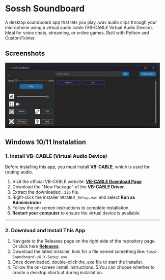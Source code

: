 # Sossh Soundboard
A desktop soundboard app that lets you play .wav audio clips through your microphone using a virtual audio cable (VB-CABLE Virtual Audio Device). Ideal for voice chats, streaming, or online games. Built with Python and CustomTkinter.

## Screenshots
![App Screenshot](https://github.com/sossh/Soundboard/blob/main/Screenshots/MainApp.png)

## Windows 10/11 Instalation
### 1. Install VB-CABLE (Virtual Audio Device)

Before installing this app, you must install **VB-CABLE**, which is used for routing audio.

1. Visit the official VB-CABLE website: [**VB-CABLE Download Page**](https://www.vb-audio.com/Cable/)
2. Download the "New Package" of the **VB-CABLE Driver**.
3. Extract the downloaded `.zip` file.
4. Right-click the installer `VBCABLE_Setup.exe` and select **Run as Administrator**.
5. Follow the on-screen instructions to complete installation.
6. **Restart your computer** to ensure the virtual device is available.

---

### 2. Download and Install This App

1. Navigate to the Releases page on the right side of the repository page. Or click here [**Releases**](https://github.com/sossh/Soundboard/releases).
2. Download the latest installer, look for a file named something like: `Sossh-Soundboard-vX.X-Setup.exe`.
3. Once downloaded, double-click the .exe file to start the installer.
4. Follow the on-screen install instructions.
5.You can choose whether to create a desktop shortcut during installation.
